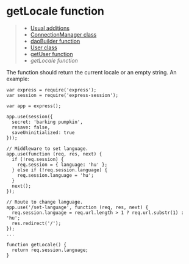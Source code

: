 # getLocale function

> * [Usual additions](/application/additions)
> * [ConnectionManager class](connection-manager)
> * [daoBuilder function](dao-builder)
> * [User class](user)
> * [getUser function](get-user)
> * _getLocale function_

The function should return the current locale or an empty string. An example:

```
var express = require('express');
var session = require('express-session');

var app = express();

app.use(session({
  secret: 'barking pumpkin',
  resave: false,
  saveUninitialized: true
}));

// Middleware to set language.
app.use(function (req, res, next) {
  if (!req.session) {
    req.session = { language: 'hu' };
  } else if (!req.session.language) {
    req.session.language = 'hu';
  }
  next();
});

// Route to change language.
app.use('/set-language', function (req, res, next) {
  req.session.language = req.url.length > 1 ? req.url.substr(1) : 'hu';
  res.redirect('/');
});
...

function getLocale() {
  return req.session.language;
}
```
